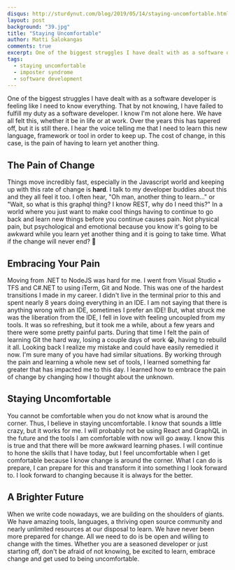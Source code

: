 ```yaml
---
disqus: http://sturdynut.com/blog/2019/05/14/staying-uncomfortable.html
layout: post
background: "39.jpg"
title: "Staying Uncomfortable"
author: Matti Salokangas
comments: true
excerpt: One of the biggest struggles I have dealt with as a software developer is feeling like I need to know everything.  That by not knowing, I have failed to fulfill my duty as a software developer.  I know I'm not alone here.  We have all felt this, whether it be in life or at work.  Over the years this has tapered off, but it is still there...
tags:
  - staying uncomfortable
  - imposter syndrome
  - software development
---
```


One of the biggest struggles I have dealt with as a software developer is feeling like I need to know everything.  That by not knowing, I have failed to fulfill my duty as a software developer.  I know I'm not alone here.  We have all felt this, whether it be in life or at work.  Over the years this has tapered off, but it is still there.  I hear the voice telling me that I need to learn this new language, framework or tool in order to keep up.  The cost of change, in this case, is the pain of having to learn yet another thing.

## The Pain of Change

Things move incredibly fast, especially in the Javascript world and keeping up with this rate of change is __hard__.  I talk to my developer buddies about this and they all feel it too.  I often hear, "Oh man, another thing to learn..." or "Wait, so what is this graphql thing?  I know REST, why do I need this?"  In a world where you just want to make cool things having to continue to go back and learn new things before you continue causes pain.  Not physical pain, but psychological and emotional because you know it's going to be awkward while you learn yet another thing and it is going to take time.  What if the change will never end?  🤔

## Embracing Your Pain

Moving from .NET to NodeJS was hard for me.  I went from Visual Studio + TFS and C#.NET to using iTerm, Git and Node.  This was one of the hardest transitions I made in my career.  I didn't live in the terminal prior to this and spent nearly 8 years doing everything in an IDE.  I am not saying that there is anything wrong with an IDE, sometimes I prefer an IDE!  But, what struck me was the liberation from the IDE, I fell in love with feeling uncoupled from my tools.  It was so refreshing, but it took me a while, about a few years and there were some pretty painful parts.  During that time I felt the pain of learning Git the hard way, losing a couple days of work 😭, having to rebuild it all.  Looking back I realize my mistake and could have easily remedied it now.  I'm sure many of you have had similar situations.
By working through the pain and learning a whole new set of tools, I learned something far greater that has impacted me to this day.  I learned how to embrace the pain of change by changing how I thought about the unknown.

## Staying Uncomfortable

You cannot be comfortable when you do not know what is around the corner.  Thus, I believe in staying uncomfortable.  I know that sounds a little crazy, but it works for me.  I will probably not be using React and GraphQL in the future and the tools I am comfortable with now will go away.  I know this is true and that there will be more awkward learning phases.  I will continue to hone the skills that I have today, but I feel uncomfortable when I get comfortable because I know change is around the corner.  What I can do is prepare, I can prepare for this and transform it into something I look forward to.  I look forward to changing because it is always for the better.

## A Brighter Future

When we write code nowadays, we are building on the shoulders of giants.  We have amazing tools, languages, a thriving open source community and nearly unlimited resources at our disposal to learn.  We have never been more prepared for change.  All we need to do is be open and willing to change with the times.  Whether you are a seasoned developer or just starting off, don't be afraid of not knowing, be excited to learn, embrace change and get used to being uncomfortable.
